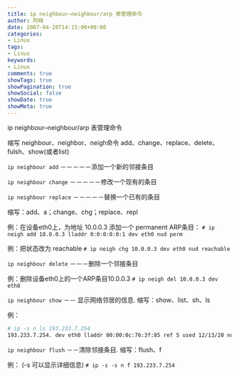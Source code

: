 ```yaml
---
title: ip neighbour–neighbour/arp 表管理命令
author: 阿辉
date: 2007-04-20T14:15:00+00:00
categories:
- Linux
tags:
- Linux
keywords:
- Linux
comments: true
showTags: true
showPagination: true
showSocial: false
showDate: true
showMeta: true
---
```

ip neighbour–neighbour/arp 表管理命令

缩写 neighbour、neighbor、neigh命令 add、change、replace、delete、fulsh、show(或者list)

`ip neighbour add`    －－－－－添加一个新的邻接条目

`ip neighbour change` －－－－－修改一个现有的条目

`ip neighbour replace` －－－－－替换一个已有的条目

<!--more-->

缩写：add、a；change、chg；replace、repl

例：在设备eth0上，为地址 10.0.0.3 添加一个 permanent ARP条目：
`# ip neigh add 10.0.0.3 lladdr 0:0:0:0:0:1 dev eth0 nud perm`

例：把状态改为 reachable
`# ip neigh chg 10.0.0.3 dev eth0 nud reachable`

`ip neighbour delete` －－－删除一个邻接条目

例：删除设备eth0上的一个ARP条目10.0.0.3
`# ip neigh del 10.0.0.3 dev eth0`

`ip neighbour show` －－ 显示网络邻居的信息. 
缩写：show、list、sh、ls

例：
```bash
# ip -s n ls 193.233.7.254
193.233.7.254. dev eth0 lladdr 00:00:0c:76:3f:85 ref 5 used 12/13/20 nud reachable
```

`ip neighbour flush` －－清除邻接条目. 缩写：flush、f

例： (-s 可以显示详细信息)
`# ip -s -s n f 193.233.7.254`